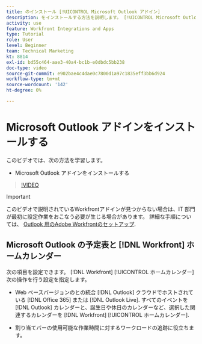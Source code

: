 ```yaml
---
title: のインストール [!UICONTROL Microsoft Outlook アドイン]
description: をインストールする方法を説明します。 [!UICONTROL Microsoft Outlook アドイン]
activity: use
feature: Workfront Integrations and Apps
type: Tutorial
role: User
level: Beginner
team: Technical Marketing
kt: 8814
exl-id: bd55c464-aae3-40a4-bc1b-e0dbdc5bb238
doc-type: video
source-git-commit: e902bae4c4dae0c7800d1a97c1835eff3bb6d924
workflow-type: tm+mt
source-wordcount: '142'
ht-degree: 0%

---
```


# Microsoft Outlook アドインをインストールする

このビデオでは、次の方法を学習します。

* Microsoft Outlook アドインをインストールする

>[!VIDEO](https://video.tv.adobe.com/v/335115/?quality=12)

>[!IMPORTANT]
>
>このビデオで説明されているWorkfrontアドインが見つからない場合は、IT 部門が最初に設定作業をおこなう必要が生じる場合があります。 詳細な手順については、 [Outlook 用のAdobe Workfrontのセットアップ](https://experienceleague.adobe.com/docs/workfront/using/adobe-workfront-integrations/workfront-for-outlook/set-up-workfront-for-outlook.html).

## Microsoft Outlook の予定表と [!DNL Workfront] ホームカレンダー

次の項目を設定できます。 [!DNL Workfront] [!UICONTROL ホームカレンダー] 次の操作を行う設定を指定します。

* Web ベースバージョンのとの統合 [!DNL Outlook] クラウドでホストされている [!DNL Office 365] または [!DNL Outlook Live]. すべてのイベントを [!DNL Outlook] カレンダーと、誕生日や休日のカレンダーなど、選択した関連するカレンダーを [!DNL Workfront] [!UICONTROL ホームカレンダー].

* 割り当てバーの使用可能な作業時間に対するワークロードの追跡に役立ちます。
